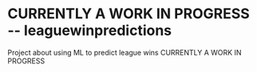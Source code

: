 # CURRENTLY A WORK IN PROGRESS -- leaguewinpredictions
Project about using ML to predict league wins
CURRENTLY A WORK IN PROGRESS
